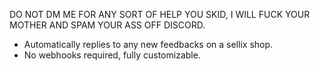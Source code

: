 DO NOT DM ME FOR ANY SORT OF HELP YOU SKID, I WILL FUCK YOUR MOTHER AND SPAM YOUR ASS OFF DISCORD.

- Automatically replies to any new feedbacks on a sellix shop.
- No webhooks required, fully customizable.
